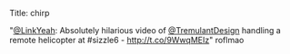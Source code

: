 Title: chirp

"<a href="http://twitter.com/LinkYeah">@LinkYeah</a>: Absolutely hilarious video of <a href="http://twitter.com/TremulantDesign">@TremulantDesign</a> handling a remote helicopter at #sizzle6 - <a href="http://t.co/9WwqMEIz">http://t.co/9WwqMEIz</a>" roflmao
